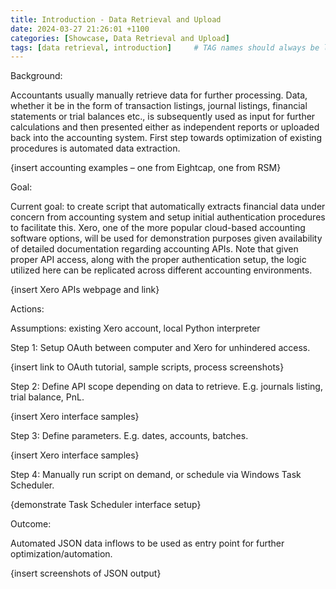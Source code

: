 ```yaml
---
title: Introduction - Data Retrieval and Upload
date: 2024-03-27 21:26:01 +1100
categories: [Showcase, Data Retrieval and Upload]
tags: [data retrieval, introduction]     # TAG names should always be lowercase
---
```


Background:  

Accountants usually manually retrieve data for further processing. Data, whether it be in the form of transaction listings, journal listings, financial statements or trial balances etc., is subsequently used as input for further calculations and then presented either as independent reports or uploaded back into the accounting system. First step towards optimization of existing procedures is automated data extraction.  

{insert accounting examples – one from Eightcap, one from RSM}  

Goal:  

Current goal: to create script that automatically extracts financial data under concern from accounting system and setup initial authentication procedures to facilitate this.
Xero, one of the more popular cloud-based accounting software options, will be used for demonstration purposes given availability of detailed documentation regarding accounting APIs. Note that given proper API access, along with the proper authentication setup, the logic utilized here can be replicated across different accounting environments.  

{insert Xero APIs webpage and link}  

Actions:  

Assumptions: existing Xero account, local Python interpreter  

Step 1: Setup OAuth between computer and Xero for unhindered access.  

{insert link to OAuth tutorial, sample scripts, process screenshots}  

Step 2: Define API scope depending on data to retrieve. E.g. journals listing, trial balance, PnL.  

{insert Xero interface samples}  

Step 3: Define parameters. E.g. dates, accounts, batches.  

{insert Xero interface samples}  

Step 4: Manually run script on demand, or schedule via Windows Task Scheduler.  

{demonstrate Task Scheduler interface setup}  

Outcome:  

Automated JSON data inflows to be used as entry point for further optimization/automation.  

{insert screenshots of JSON output}
